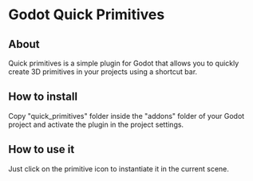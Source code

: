 # Godot Quick Primitives

## About
Quick primitives is a simple plugin for Godot that allows you to quickly create 3D primitives in your projects using a shortcut bar.

## How to install
Copy "quick_primitives" folder inside the "addons" folder of your Godot project and activate the plugin in the project settings.

## How to use it
Just click on the primitive icon to instantiate it in the current scene.
